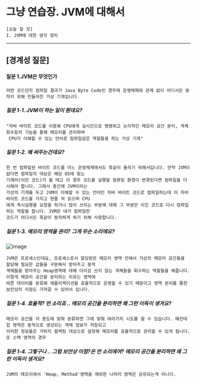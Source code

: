 # 그냥 연습장. JVM에 대해서

```
[오늘 할 것]
1. JVM에 대한 생각 정리
```

-----

## [경계성 질문]

#### 질문 1.JVM은 무엇인가
```
어떤 코드던지 컴파일 결과가 Java Byte Code인 경우에 운영체제와 관계 없이 어디서든 동작키 위해 만들어진 가상 기계입니다.
```

##### 질문 1-1. JVM이 하는 일이 뭔데요?
```
"자바 바이트 코드를 이용해 CPU에게 실시간으로 명령하고 논리적인 메모리 공간 분리, 객체 회수등의 기능을 통해 메모리를 관리하며
 CPU가 이해할 수 있는 언어로 컴파일같은 역할들을 하는 가상 기계"
```

##### 질문 1-2. 왜 써주는건데요?
```
한 번 컴파일된 바이트 코드를 어느 운영체제에서도 똑같이 돌리기 위해서입니다. 만약 JVM이 없다면 컴파일의 대상은 해당 OS에 맞는
기계어(이진 코드)가 될 테고 이 경우 코드를 실행할 컴퓨팅 환경이 변경된다면 컴파일을 다시해야 합니다. 그래서 중간에 JVM이라는
가상의 기계를 두고 JVM이 이해할 수 있는 언어인 자바 바이트 코드로 컴파일하는데 이 자바 바이트 코드를 가지고 한줄 씩 읽으며 CPU
에게 즉시실행을 요청을 하거나 많이 쓰이는 부분에 대해 그 부분만 이진 코드로 다시 컴파일하는 역할을 합니다. JVM은 내가 컴파일한
코드가 어디서든 똑같이 동작하게 하기 위해 사용합니다.
```

##### 질문 1-3. 메모리 영역을 관리? 그게 무슨 소리에요?
![image](https://github.com/chanHyeoks-kingdom/f-lab-history/assets/68278903/37f9b4d8-2229-4272-806e-c487167950ea)

```
JVM은 프로세스인데요, 프로세스로서 할당받은 메모리 영역 안에서 가상의 메모리 공간들을 할당해 필요한 값들을 구분해서 받아주고 동적
객체들을 받아주는 Heap영역에 대해 더이상 쓰지 않는 객체들을 회수하는 역할들을 해줍니다. 이렇게 메모리 공간을 분리하는 이유는 영역에
따른 데이터를 분류해 애플리케이션을 효율적으로 운영할 수 있기 때문이고 영역 분리를 통한 보안상의 이점도 가져갈 수 있어서 입니다.
```

##### 질문 1-4. 효율적? 먼 소리죠 .. 메모리 공간을 분리하면 왜 그런 이득이 생겨요?
```
메모리 공간을 각 용도에 맞춰 분류하면 그에 맞춰 여러가지 시도를 할 수 있습니다. 예컨대 힙 영역은 동적으로 생성되는 객체 정보가 저장되고
이러한 정보들은 가비지 컬렉팅 대상으로 설정해 메모리를 효율적으로 관리할 수 있게 됩니다. 또 스택 영역의 경우 
```

##### 질문 1-4. 그렇구나 .. 그럼 보안상 이점?은 먼 소리에여? 메모리 공간을 분리하면 왜 그런 이득이 생겨요?
```
JVM의 메모리에서 'Heap, Method'영역을 제외한 나머지 영역은 공유되는게 아니다.

```
